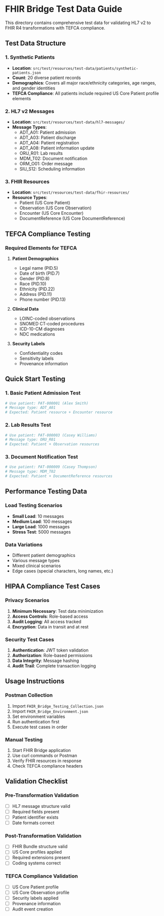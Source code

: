 # FHIR Bridge Test Data Guide

This directory contains comprehensive test data for validating HL7 v2 to FHIR R4 transformations with TEFCA compliance.

## Test Data Structure

### 1. Synthetic Patients
- **Location**: `src/test/resources/test-data/patients/synthetic-patients.json`
- **Count**: 20 diverse patient records
- **Demographics**: Covers all major race/ethnicity categories, age ranges, and gender identities
- **TEFCA Compliance**: All patients include required US Core Patient profile elements

### 2. HL7 v2 Messages
- **Location**: `src/test/resources/test-data/hl7-messages/`
- **Message Types**:
  - ADT_A01: Patient admission
  - ADT_A03: Patient discharge
  - ADT_A04: Patient registration
  - ADT_A08: Patient information update
  - ORU_R01: Lab results
  - MDM_T02: Document notification
  - ORM_O01: Order message
  - SIU_S12: Scheduling information

### 3. FHIR Resources
- **Location**: `src/test/resources/test-data/fhir-resources/`
- **Resource Types**:
  - Patient (US Core Patient)
  - Observation (US Core Observation)
  - Encounter (US Core Encounter)
  - DocumentReference (US Core DocumentReference)

## TEFCA Compliance Testing

### Required Elements for TEFCA
1. **Patient Demographics**
   - Legal name (PID.5)
   - Date of birth (PID.7)
   - Gender (PID.8)
   - Race (PID.10)
   - Ethnicity (PID.22)
   - Address (PID.11)
   - Phone number (PID.13)

2. **Clinical Data**
   - LOINC-coded observations
   - SNOMED CT-coded procedures
   - ICD-10-CM diagnoses
   - NDC medications

3. **Security Labels**
   - Confidentiality codes
   - Sensitivity labels
   - Provenance information

## Quick Start Testing

### 1. Basic Patient Admission Test
```bash
# Use patient: PAT-000001 (Alex Smith)
# Message type: ADT_A01
# Expected: Patient resource + Encounter resource
```

### 2. Lab Results Test
```bash
# Use patient: PAT-000003 (Casey Williams)
# Message type: ORU_R01
# Expected: Patient + Observation resources
```

### 3. Document Notification Test
```bash
# Use patient: PAT-000009 (Casey Thompson)
# Message type: MDM_T02
# Expected: Patient + DocumentReference resources
```

## Performance Testing Data

### Load Testing Scenarios
- **Small Load**: 10 messages
- **Medium Load**: 100 messages
- **Large Load**: 1000 messages
- **Stress Test**: 5000 messages

### Data Variations
- Different patient demographics
- Various message types
- Mixed clinical scenarios
- Edge cases (special characters, long names, etc.)

## HIPAA Compliance Test Cases

### Privacy Scenarios
1. **Minimum Necessary**: Test data minimization
2. **Access Controls**: Role-based access
3. **Audit Logging**: All access tracked
4. **Encryption**: Data in transit and at rest

### Security Test Cases
1. **Authentication**: JWT token validation
2. **Authorization**: Role-based permissions
3. **Data Integrity**: Message hashing
4. **Audit Trail**: Complete transaction logging

## Usage Instructions

### Postman Collection
1. Import `FHIR_Bridge_Testing_Collection.json`
2. Import `FHIR_Bridge_Environment.json`
3. Set environment variables
4. Run authentication first
5. Execute test cases in order

### Manual Testing
1. Start FHIR Bridge application
2. Use curl commands or Postman
3. Verify FHIR resources in response
4. Check TEFCA compliance headers

## Validation Checklist

### Pre-Transformation Validation
- [ ] HL7 message structure valid
- [ ] Required fields present
- [ ] Patient identifier exists
- [ ] Date formats correct

### Post-Transformation Validation
- [ ] FHIR Bundle structure valid
- [ ] US Core profiles applied
- [ ] Required extensions present
- [ ] Coding systems correct

### TEFCA Compliance Validation
- [ ] US Core Patient profile
- [ ] US Core Observation profile
- [ ] Security labels applied
- [ ] Provenance information
- [ ] Audit event creation